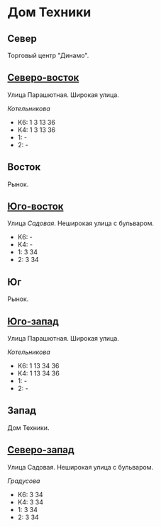 # Дом Техники

## Север

Торговый центр "Динамо".

## [Северо-восток](./595082.md)

Улица Парашютная.
Широкая улица.

*Котельникова*

* K6:   1   3   13  36
* K4:   1   3   13  36
* 1:    -
* 2:    -

## Восток

Рынок.

## [Юго-восток](./597092.md)

Улица *Садовая*.
Неширокая улица с бульваром.

* K6:   -
* K4:   -
* 1:    3   34
* 2:    3   34

## Юг

Рынок.

## [Юго-запад](./595095.md)

Улица Парашютная.
Широкая улица.

*Котельникова*

* K6:   1   13  34 36
* K4:   1   13  34 36
* 1:    -
* 2:    -

## Запад

Дом Техники.

## [Северо-запад](./587087.md)

Улица Садовая.
Неширокая улица с бульваром.

*Градусова*

* K6:   3   34
* K4:   3   34
* 1:    3   34
* 2:    3   34
